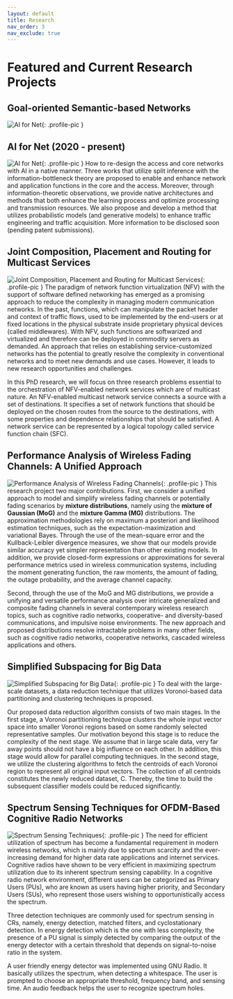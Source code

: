 ```yaml
---
layout: default
title: Research
nav_order: 3
nav_exclude: true
---
```


# Featured and Current Research Projects


## Goal-oriented Semantic-based Networks
![AI for Net](images/splitNNzoomed.jpg){: .profile-pic }



## AI for Net (2020 - present)

![AI for Net](images/splitNNzoomed.jpg){: .profile-pic }
How to re-design the access and core networks with AI in a native manner. Three works that utilize split inference with the information-bottleneck theory are proposed to enable and enhance network and application functions in the core and the access. Moreover, through information-theoretic observations, we provide native architectures and methods that both enhance the learning process and optimize processing and transmission resources. We also propose and develop a method that utilizes probabilistic models (and generative models) to enhance traffic engineering and traffic acquisition. More information to be disclosed soon (pending patent submissions).

## Joint Composition, Placement and Routing for Multicast Services

![Joint Composition, Placement and Routing for Multicast Services](images/phd_images/plan_abstract2.jpg){: .profile-pic }
The paradigm of network function virtualization (NFV) with the support of software defined networking has emerged as a promising approach to reduce the complexity in managing modern communication networks. In the past, functions, which can manipulate the packet header and context of traffic flows, used to be implemented by the end-users or at fixed locations in the physical substrate inside proprietary physical devices (called middlewares). With NFV, such functions are softwarized and virtualized and therefore can be deployed in commodity servers as demanded. An approach that relies on establishing service-customized networks has the potential to greatly resolve the complexity in conventional networks and to meet new demands and use cases. However, it leads to new research opportunities and challenges.

In this PhD research, we will focus on three research problems essential to the orchestration of NFV-enabled network services which are of multicast nature. An NFV-enabled multicast network service connects a source with a set of destinations. It specifies a set of network functions that should be deployed on the chosen routes from the source to the destinations, with some properties and dependence relationships that should be satisfied. A network service can be represented by a logical topology called service function chain (SFC).

## Performance Analysis of Wireless Fading Channels: A Unified Approach

![Performance Analysis of Wireless Fading Channels](images/MASc_images/VB_EM.png){: .profile-pic }
This research project two major contributions. First, we consider a unified approach to model and simplify wireless fading channels or potentially fading scenarios by **mixture distributions**, namely using the **mixture of Gaussian (MoG)** and the **mixture Gamma (MG)** distributions. The approximation methodologies rely on maximum a posteriori and likelihood estimation techniques, such as the expectation-maximization and variational Bayes. Through the use of the mean-square error and the Kullback-Leibler divergence measures, we show that our models provide similar accuracy yet simpler representation than other existing models. In addition, we provide closed-form expressions or approximations for several performance metrics used in wireless communication systems, including the moment generating function, the raw moments, the amount of fading, the outage probability, and the average channel capacity.

Second, through the use of the MoG and MG distributions, we provide a unifying and versatile performance analysis over intricate generalized and composite fading channels in several contemporary wireless research topics, such as cognitive radio networks, cooperative- and diversity-based communications, and impulsive noise environments. The new approach and proposed distributions resolve intractable problems in many other fields, such as cognitive radio networks, cooperative networks, cascaded wireless applications and others.

## Simplified Subspacing for Big Data

![Simplified Subspacing for Big Data](images/EBTIC_images/voronoi.jpg){: .profile-pic }
To deal with the large-scale datasets, a data reduction technique that utilizes Voronoi-based data partitioning and clustering techniques is proposed.

Our proposed data reduction algorithm consists of two main stages. In the first stage, a Voronoi partitioning technique clusters the whole input vector space into smaller Voronoi regions based on some randomly selected representative samples. Our motivation beyond this stage is to reduce the complexity of the next stage. We assume that in large scale data, very far away points should not have a big influence on each other. In addition, this stage would allow for parallel computing techniques. In the second stage, we utilize the clustering algorithms to fetch the centroids of each Voronoi region to represent all original input vectors. The collection of all centroids constitutes the newly reduced dataset, C. Thereby, the time to build the subsequent classifier models could be reduced significantly.

## Spectrum Sensing Techniques for OFDM-Based Cognitive Radio Networks

![Spectrum Sensing Techniques](images/SDP_ED/ED_cognitive.png){: .profile-pic }
The need for efficient utilization of spectrum has become a fundamental requirement in modern wireless networks, which is mainly due to spectrum scarcity and the ever-increasing demand for higher data rate applications and internet services. Cognitive radios have shown to be very efficient in maximizing spectrum utilization due to its inherent spectrum sensing capability. In a cognitive radio network environment, different users can be categorized as Primary Users (PUs), who are known as users having higher priority, and Secondary Users (SUs), who represent those users wishing to opportunistically access the spectrum.

Three detection techniques are commonly used for spectrum sensing in CRs, namely, energy detection, matched filters, and cyclostationary detection. In energy detection which is the one with less complexity, the presence of a PU signal is simply detected by comparing the output of the energy detector with a certain threshold that depends on signal-to-noise ratio in the system.

A user friendly energy detector was implemented using GNU Radio. It basically utilizes the spectrum, when detecting a whitespace. The user is prompted to choose an appropriate threshold, frequency band, and sensing time. An audio feedback helps the user to recognize spectrum holes.
